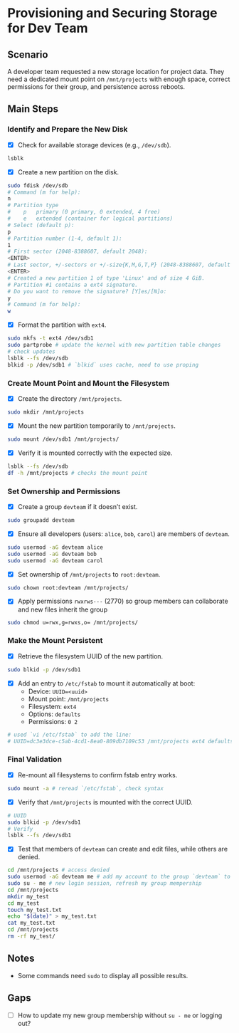 # Provisioning and Securing Storage for Dev Team

## Scenario
A developer team requested a new storage location for project data. They need a dedicated mount point on `/mnt/projects` with enough space, correct permissions for their group, and persistence across reboots.

## Main Steps

### Identify and Prepare the New Disk
- [x] Check for available storage devices (e.g., `/dev/sdb`).

```bash
lsblk
```

- [x] Create a new partition on the disk.

```bash
sudo fdisk /dev/sdb
# Command (m for help):
n
# Partition type
#    p   primary (0 primary, 0 extended, 4 free)
#    e   extended (container for logical partitions)
# Select (default p):
p
# Partition number (1-4, default 1):
1
# First sector (2048-8388607, default 2048): 
<ENTER>
# Last sector, +/-sectors or +/-size{K,M,G,T,P} (2048-8388607, default 8388607):
<ENTER>
# Created a new partition 1 of type 'Linux' and of size 4 GiB.
# Partition #1 contains a ext4 signature.
# Do you want to remove the signature? [Y]es/[N]o:
y
# Command (m for help):
w
```

- [x] Format the partition with `ext4`.

```bash
sudo mkfs -t ext4 /dev/sdb1
sudo partprobe # update the kernel with new partition table changes
# check updates
lsblk --fs /dev/sdb
blkid -p /dev/sdb1 # `blkid` uses cache, need to use proping
```

### Create Mount Point and Mount the Filesystem
- [x] Create the directory `/mnt/projects`.

```bash
sudo mkdir /mnt/projects
```

- [x] Mount the new partition temporarily to `/mnt/projects`.

```bash
sudo mount /dev/sdb1 /mnt/projects/
```

- [x] Verify it is mounted correctly with the expected size.

```bash
lsblk --fs /dev/sdb
df -h /mnt/projects # checks the mount point
```

### Set Ownership and Permissions
- [x] Create a group `devteam` if it doesn’t exist.

```bash
sudo groupadd devteam
```

- [x] Ensure all developers (users: `alice`, `bob`, `carol`) are members of `devteam`.

```bash
sudo usermod -aG devteam alice
sudo usermod -aG devteam bob
sudo usermod -aG devteam carol
```

- [x] Set ownership of `/mnt/projects` to `root:devteam`.

```bash
sudo chown root:devteam /mnt/projects/
```

- [x] Apply permissions `rwxrws---` (2770) so group members can collaborate and new files inherit the group

```bash
sudo chmod u=rwx,g=rwxs,o= /mnt/projects/
```

### Make the Mount Persistent
- [x] Retrieve the filesystem UUID of the new partition.

```bash
sudo blkid -p /dev/sdb1
```

- [x] Add an entry to `/etc/fstab` to mount it automatically at boot:
    - Device: `UUID=<uuid>`
    - Mount point: `/mnt/projects`
    - Filesystem: `ext4`
    - Options: `defaults`
    - Permissions: `0 2`

```bash
# used `vi /etc/fstab` to add the line:
# UUID=dc3e3dce-c5ab-4cd1-8ea0-809db7109c53 /mnt/projects ext4 defaults 0 2
```

### Final Validation
- [x] Re-mount all filesystems to confirm fstab entry works.

```bash
sudo mount -a # reread `/etc/fstab`, check syntax
```

- [x] Verify that `/mnt/projects` is mounted with the correct UUID.

```bash
# UUID
sudo blkid -p /dev/sdb1
# Verify
lsblk --fs /dev/sdb1
```

- [x] Test that members of `devteam` can create and edit files, while others are denied.

```bash
cd /mnt/projects # access denied
sudo usermod -aG devteam me # add my account to the group `devteam` to test
sudo su - me # new login session, refresh my group mempership 
cd /mnt/projects
mkdir my_test
cd my_test
touch my_test.txt
echo "$(date)" > my_test.txt
cat my_test.txt
cd /mnt/projects
rm -rf my_test/
```

## Notes
- Some commands need `sudo` to display all possible results.

## Gaps
- [ ] How to update my new group membership without `su - me` or logging out?